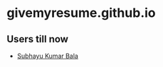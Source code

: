 # givemyresume.github.io

## Users till now


  - [Subhayu Kumar Bala](https://givemyresume.github.io/subhayu99)
